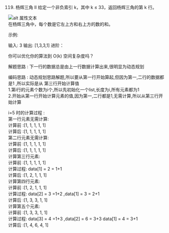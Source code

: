 119. 杨辉三角 II
给定一个非负索引 k，其中 k ≤ 33，返回杨辉三角的第 k 行。

![alt 属性文本](https://upload.wikimedia.org/wikipedia/commons/0/0d/PascalTriangleAnimated2.gif "鼠标悬停时显示的文字")  
在杨辉三角中，每个数是它左上方和右上方的数的和。

示例:

输入: 3
输出: [1,3,3,1]
进阶：

你可以优化你的算法到 O(k) 空间复杂度吗？

解题思路 : 下一行的数据总是由上一行数据计算出来,很明显为动态规划 

编码思路 : 动态规划思路解题,所以要从第一行开始算起,但因为第一,二行的数据都是1 ,所以实际是从
第三行开始计算值  
1.第i行的元素个数为i个,所以先初始化一个list,长度为i,所有元素都为1  
2.开始从第一行开始计算元素的值,因为第一,二行都是1,无需计算,所以从第三行开始计算  

 i=5 时的计算过程 :   
第一行元素无需计算:  
计算前 :[1, 1, 1, 1, 1]  
计算后 :[1, 1, 1, 1, 1]  
第二行元素无需计算:  
计算前 :[1, 1, 1, 1, 1]  
计算后 :[1, 1, 1, 1, 1]  
计算第三行元素:  
计算前 :[1, 1, 1, 1, 1]  
计算过程: data[1] = 2 = 1+1   
计算后 :[1, 2, 1, 1, 1]  
计算第四行元素:  
计算前 :[1, 2, 1, 1, 1]  
计算过程: data[2] = 3 =1+2 ,data[1] = 3 = 2+1     
计算后 :[1, 3, 3, 1, 1]  
计算第五个元素:  
计算前 :[1, 3, 3, 1, 1]  
计算过程: data[3] = 4 =1+3 ,data[2] = 6 = 3+3  data[1] = 4 = 3+1  
计算后 :[1, 4, 6, 4, 1]  






